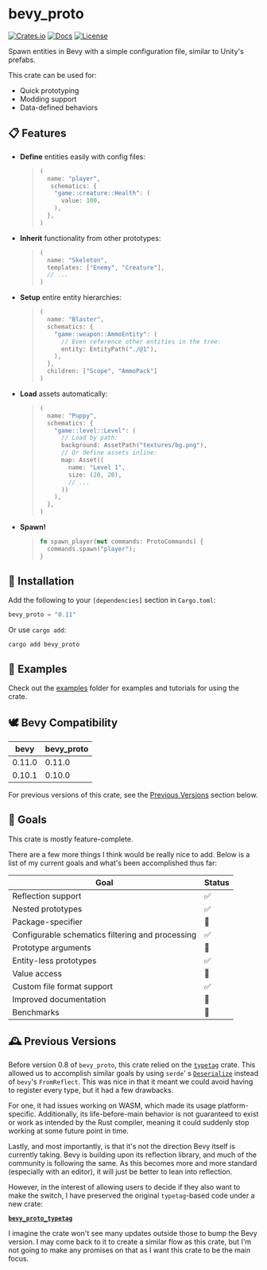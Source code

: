 # bevy_proto

[![Crates.io](https://img.shields.io/crates/v/bevy_proto)](https://crates.io/crates/bevy_proto)
[![Docs](https://img.shields.io/docsrs/bevy_proto)](https://docs.rs/bevy_proto/latest/bevy_proto/)
[![License](https://img.shields.io/crates/l/bevy_proto)](https://github.com/MrGVSV/bevy_proto/blob/main/License.md)

Spawn entities in Bevy with a simple configuration file, similar to Unity's prefabs.

This crate can be used for:

* Quick prototyping
* Modding support
* Data-defined behaviors

## 📋 Features

- **Define** entities easily with config files:

  > ```rust
  > (
  >   name: "player",
  >    schematics: {
  >     "game::creature::Health": (
  >       value: 100,
  >     ),
  >   },
  > )
  > ```

- **Inherit** functionality from other prototypes:

  > ```rust
  > (
  >   name: "Skeleton",
  >   templates: ["Enemy", "Creature"],
  >   // ...
  > )
  > ```

- **Setup** entire entity hierarchies:

  > ```rust
  > (
  >   name: "Blaster",
  >   schematics: {
  >     "game::weapon::AmmoEntity": (
  >       // Even reference other entities in the tree:
  >       entity: EntityPath("./@1"),
  >     ),
  >   },
  >   children: ["Scope", "AmmoPack"]
  > )
  > ```

- **Load** assets automatically:

  > ```rust
  > (
  >   name: "Puppy",
  >   schematics: {
  >     "game::level::Level": (
  >       // Load by path:
  >       background: AssetPath("textures/bg.png"),
  >       // Or define assets inline:
  >       map: Asset((
  >         name: "Level 1",
  >         size: (20, 20),
  >         // ...
  >       ))
  >     ),
  >   },
  > )
  > ```

- **Spawn!**

  > ```rust
  > fn spawn_player(mut commands: ProtoCommands) {
  >   commands.spawn("player");
  > }
  > ```

## 📲 Installation

Add the following to your `[dependencies]` section in `Cargo.toml`:

```rust
bevy_proto = "0.11"
```

Or use `cargo add`:

```
cargo add bevy_proto
```

## 📓 Examples

Check out the [examples](https://github.com/MrGVSV/bevy_proto/tree/main/examples) folder for examples and tutorials for
using the crate.

## 🕊 Bevy Compatibility

| bevy   | bevy_proto |
|--------|------------|
| 0.11.0 | 0.11.0     |
| 0.10.1 | 0.10.0     |

For previous versions of this crate, see the [Previous Versions](#-previous-versions) section below.

## 🥅 Goals

This crate is mostly feature-complete.

There are a few more things I think would be really nice to add. Below is a list of my current goals and what's been
accomplished thus far:

| Goal                                             | Status |
|--------------------------------------------------|--------|
| Reflection support                               | ✅      |
| Nested prototypes                                | ✅      |
| Package-specifier                                | 🚧     |
| Configurable schematics filtering and processing | ✅      |
| Prototype arguments                              | 🚧     |
| Entity-less prototypes                           | ✅      |
| Value access                                     | 🚧     |
| Custom file format support                       | ✅     |
| Improved documentation                           | 🚧     |
| Benchmarks                                       | 🚧     |

## 🕰 Previous Versions

Before version 0.8 of `bevy_proto`, this crate relied on the [`typetag`](https://github.com/dtolnay/typetag) crate. This
allowed us to accomplish similar goals by using `serde`'
s  [`Deserialize`](https://docs.rs/serde/latest/serde/trait.Deserialize.html) instead of `bevy`'s `FromReflect`. This
was nice in that it meant we could avoid having to register every type, but it had a few drawbacks.

For one, it had issues working on WASM, which made its usage platform-specific. Additionally, its life-before-main
behavior is not guaranteed to exist or work as intended by the Rust compiler, meaning it could suddenly stop working at
some future point in time.

Lastly, and most importantly, is that it's not the direction Bevy itself is currently taking. Bevy is building upon its
reflection library, and much of the community is following the same. As this becomes more and more standard (especially
with an editor), it will just be better to lean into reflection.

However, in the interest of allowing users to decide if they also want to make the switch, I have preserved the
original `typetag`-based code under a new crate:

[**`bevy_proto_typetag`**](https://github.com/MrGVSV/bevy_proto_typetag)

I imagine the crate won't see many updates outside those to bump the Bevy version. I may come back to it to create a
similar flow as this crate, but I'm not going to make any promises on that as I want this crate to be the main focus.

